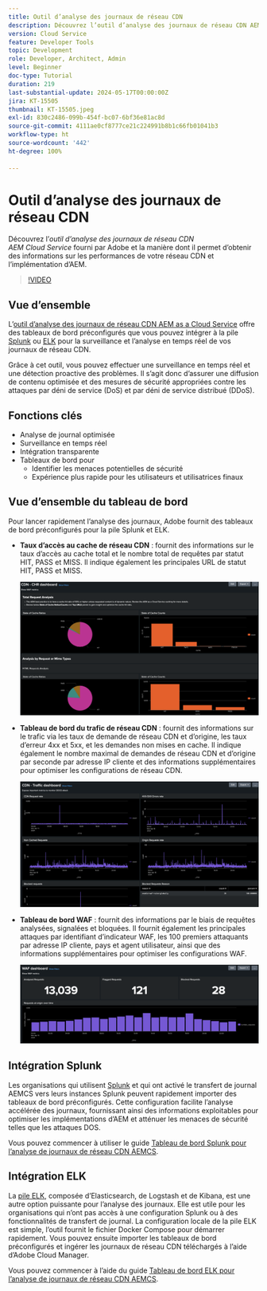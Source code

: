 ```yaml
---
title: Outil d’analyse des journaux de réseau CDN
description: Découvrez l’outil d’analyse des journaux de réseau CDN AEM Cloud Service fourni par Adobe et la manière dont il permet d’obtenir des informations à la fois sur les performances de votre réseau CDN et sur votre implémentation d’AEM.
version: Cloud Service
feature: Developer Tools
topic: Development
role: Developer, Architect, Admin
level: Beginner
doc-type: Tutorial
duration: 219
last-substantial-update: 2024-05-17T00:00:00Z
jira: KT-15505
thumbnail: KT-15505.jpeg
exl-id: 830c2486-099b-454f-bc07-6bf36e81ac8d
source-git-commit: 4111ae0cf8777ce21c224991b8b1c66fb01041b3
workflow-type: ht
source-wordcount: '442'
ht-degree: 100%

---
```


# Outil d’analyse des journaux de réseau CDN

Découvrez l’_outil d’analyse des journaux de réseau CDN AEM Cloud Service_ fourni par Adobe et la manière dont il permet d’obtenir des informations sur les performances de votre réseau CDN et l’implémentation d’AEM.
>[!VIDEO](https://video.tv.adobe.com/v/3429177?quality=12&learn=on)

## Vue d’ensemble

L’[outil d’analyse des journaux de réseau CDN AEM as a Cloud Service](https://github.com/adobe/AEMCS-CDN-Log-Analysis-Tooling) offre des tableaux de bord préconfigurés que vous pouvez intégrer à la pile [Splunk](https://www.splunk.com/en_us/products/observability-cloud.html) ou [ELK](https://www.elastic.co/elastic-stack) pour la surveillance et l’analyse en temps réel de vos journaux de réseau CDN.

Grâce à cet outil, vous pouvez effectuer une surveillance en temps réel et une détection proactive des problèmes. Il s’agit donc d’assurer une diffusion de contenu optimisée et des mesures de sécurité appropriées contre les attaques par déni de service (DoS) et par déni de service distribué (DDoS).

## Fonctions clés

- Analyse de journal optimisée
- Surveillance en temps réel
- Intégration transparente
- Tableaux de bord pour
   - Identifier les menaces potentielles de sécurité
   - Expérience plus rapide pour les utilisateurs et utilisatrices finaux

## Vue d’ensemble du tableau de bord

Pour lancer rapidement l’analyse des journaux, Adobe fournit des tableaux de bord préconfigurés pour la pile Splunk et ELK.

- **Taux d’accès au cache de réseau CDN** : fournit des informations sur le taux d’accès au cache total et le nombre total de requêtes par statut HIT, PASS et MISS. Il indique également les principales URL de statut HIT, PASS et MISS.

  ![Taux d’accès au cache du réseau CDN](assets/CHR-dashboard.png)

- **Tableau de bord du trafic de réseau CDN** : fournit des informations sur le trafic via les taux de demande de réseau CDN et d’origine, les taux d’erreur 4xx et 5xx, et les demandes non mises en cache. Il indique également le nombre maximal de demandes de réseau CDN et d’origine par seconde par adresse IP cliente et des informations supplémentaires pour optimiser les configurations de réseau CDN.

  ![Tableau de bord du trafic du réseau CDN](assets/Traffic-dashboard.png)

- **Tableau de bord WAF** : fournit des informations par le biais de requêtes analysées, signalées et bloquées. Il fournit également les principales attaques par identifiant d’indicateur WAF, les 100 premiers attaquants par adresse IP cliente, pays et agent utilisateur, ainsi que des informations supplémentaires pour optimiser les configurations WAF.

  ![Tableau de bord WAF](assets/WAF-Dashboard.png)

## Intégration Splunk

Les organisations qui utilisent [Splunk](https://www.splunk.com/en_us/products/observability-cloud.html) et qui ont activé le transfert de journal AEMCS vers leurs instances Splunk peuvent rapidement importer des tableaux de bord préconfigurés. Cette configuration facilite l’analyse accélérée des journaux, fournissant ainsi des informations exploitables pour optimiser les implémentations d’AEM et atténuer les menaces de sécurité telles que les attaques DOS.

Vous pouvez commencer à utiliser le guide [Tableau de bord Splunk pour l’analyse de journaux de réseau CDN AEMCS](https://github.com/adobe/AEMCS-CDN-Log-Analysis-Tooling/blob/main/Splunk/README.md#splunk-dashboards-for-aemcs-cdn-log-analysis).


## Intégration ELK

La [pile ELK](https://www.elastic.co/elastic-stack), composée d’Elasticsearch, de Logstash et de Kibana, est une autre option puissante pour l’analyse des journaux. Elle est utile pour les organisations qui n’ont pas accès à une configuration Splunk ou à des fonctionnalités de transfert de journal. La configuration locale de la pile ELK est simple, l’outil fournit le fichier Docker Compose pour démarrer rapidement. Vous pouvez ensuite importer les tableaux de bord préconfigurés et ingérer les journaux de réseau CDN téléchargés à l’aide d’Adobe Cloud Manager.

Vous pouvez commencer à l’aide du guide [Tableau de bord ELK pour l’analyse de journaux de réseau CDN AEMCS](https://github.com/adobe/AEMCS-CDN-Log-Analysis-Tooling/blob/main/ELK/README.md#elk-docker-container-for-aemcs-cdn-log-analysis).
